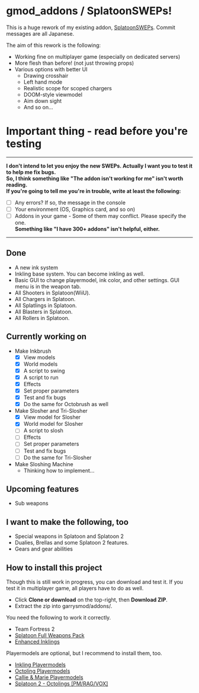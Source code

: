 # gmod_addons / SplatoonSWEPs!
This is a huge rework of my existing addon, [SplatoonSWEPs][1].
Commit messages are all Japanese.

The aim of this rework is the following:
* Working fine on multiplayer game (especially on dedicated servers)
* More flesh than before! (not just throwing props)
* Various options with better UI
    * Drawing crosshair
    * Left hand mode
    * Realistic scope for scoped chargers
    * DOOM-style viewmodel
    * Aim down sight
    * And so on...

# Important thing - read before you're testing
***
**I don't intend to let you enjoy the new SWEPs.  Actually I want you to test it to help me fix bugs.**  
**So, I think something like "The addon isn't working for me" isn't worth reading.**  
**If you're going to tell me you're in trouble, write at least the following:**  
* [ ] Any errors?  If so, the message in the console
* [ ] Your environment (OS, Graphics card, and so on)
* [ ] Addons in your game - Some of them may conflict. Please specify the one.  
**Something like "I have 300+ addons" isn't helpful, either.**

***
## Done
* A new ink system
* Inkling base system.
    You can become inkling as well.
* Basic GUI to change playermodel, ink color, and other settings.
    GUI menu is in the weapon tab.
* All Shooters in Splatoon(WiiU).
* All Chargers in Splatoon.
* All Splatlings in Splatoon.
* All Blasters in Splatoon.
* All Rollers in Splatoon.

## Currently working on
* Make Inkbrush
    * [x] View models
    * [x] World models
    * [x] A script to swing
    * [x] A script to run
    * [x] Effects
    * [x] Set proper parameters
    * [x] Test and fix bugs
    * [x] Do the same for Octobrush as well
* Make Slosher and Tri-Slosher
    * [x] View model for Slosher
    * [x] World model for Slosher
    * [ ] A script to slosh
    * [ ] Effects
    * [ ] Set proper parameters
    * [ ] Test and fix bugs
    * [ ] Do the same for Tri-Slosher
* Make Sloshing Machine
    * Thinking how to implement...
    
## Upcoming features
* Sub weapons

## I want to make the following, too
* Special weapons in Splatoon and Splatoon 2
* Dualies, Brellas and some Splatoon 2 features.
* Gears and gear abilities

## How to install this project
Though this is still work in progress, you can download and test it.
If you test it in multiplayer game, all players have to do as well.
* Click **Clone or download** on the top-right, then **Download ZIP**.
* Extract the zip into garrysmod/addons/.

You need the following to work it correctly.
* Team Fortress 2
* [Splatoon Full Weapons Pack][4]
* [Enhanced Inklings][5]

Playermodels are optional, but I recommend to install them, too.
* [Inkling Playermodels][6]
* [Octoling Playermodels][7]
* [Callie & Marie Playermodels][8]
* [Splatoon 2 - Octolings [PM/RAG/VOX]][9]

[1]:https://steamcommunity.com/sharedfiles/filedetails/?id=746789974
[2]:https://steamcommunity.com/workshop/filedetails/?id=688236142
[3]:https://www.dropbox.com/sh/c5srxjs38guatmv/AAAsvB8Y-k4KfyNZ4Y_WFEo9a?dl=0
[4]:https://steamcommunity.com/sharedfiles/filedetails/?id=688236142
[5]:https://steamcommunity.com/workshop/filedetails/?id=572513533
[6]:https://steamcommunity.com/sharedfiles/filedetails/?id=479265317
[7]:https://steamcommunity.com/sharedfiles/filedetails/?id=478059724
[8]:https://steamcommunity.com/sharedfiles/filedetails/?id=476149543
[9]:https://steamcommunity.com/sharedfiles/filedetails/?id=1544841933
